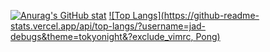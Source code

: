 [![Anurag's GitHub stat](https://github-readme-stats.vercel.app/api?username=jad-debugs&count_private=true&show_icons=true&theme=tokyonight)](https://github.com/anuraghazra/github-readme-stats)
[![Top Langs](https://github-readme-stats.vercel.app/api/top-langs/?username=jad-debugs&theme=tokyonight&?exclude_vimrc, Pong)](https://github.com/anuraghazra/github-readme-stats)
